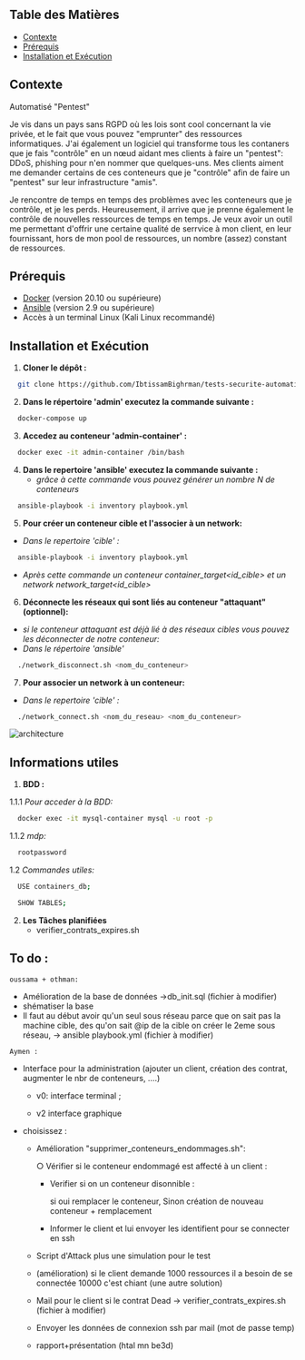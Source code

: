 ## Table des Matières

- [Contexte](#contexte)
- [Prérequis](#prérequis)
- [Installation et Exécution](#installation-et-exécution)



## Contexte 

Automatisé "Pentest"

  Je vis dans un pays sans RGPD où les lois sont cool concernant la vie privée, et le fait que vous pouvez "emprunter" des ressources informatiques. J'ai également un logiciel qui transforme tous les contaners que je fais "contrôle" en un nœud aidant mes clients à faire un "pentest": DDoS, phishing pour n'en nommer que quelques-uns. Mes clients aiment me demander certains de ces conteneurs que je "contrôle" afin de faire un "pentest" sur leur infrastructure "amis". 

Je rencontre de temps en temps des problèmes avec les conteneurs que je contrôle, et je les perds. Heureusement, il arrive que je prenne également le contrôle de nouvelles ressources de temps en temps. Je veux avoir un outil me permettant d'offrir une certaine qualité de serrvice à mon client, en leur fournissant, hors de mon pool de ressources, un nombre (assez) constant de ressources. 

## Prérequis

- [Docker](https://docs.docker.com/get-docker/) (version 20.10 ou supérieure)
- [Ansible](https://docs.ansible.com/ansible/latest/installation_guide/intro_install.html) (version 2.9 ou supérieure)
- Accès à un terminal Linux (Kali Linux recommandé)



## Installation et Exécution 

1. **Cloner le dépôt :**
  ```bash
    git clone https://github.com/IbtissamBighrman/tests-securite-automatises.git
  ```
2. **Dans le répertoire 'admin' executez la commande suivante :**
  ```bash
    docker-compose up
  ```
3. **Accedez au conteneur 'admin-container' :**
  ```bash
    docker exec -it admin-container /bin/bash
  ```
4. **Dans le repertoire 'ansible' executez la commande suivante :**
   - *grâce à cette commande vous pouvez générer un nombre N de conteneurs*
  ```bash
    ansible-playbook -i inventory playbook.yml
  ```
5. **Pour créer un conteneur cible et l'associer à un network:**
  - *Dans le repertoire 'cible' :*
  ```bash
    ansible-playbook -i inventory playbook.yml
  ```
  - *Après cette commande un conteneur container_target<id_cible> et un network network_target<id_cible>* 

6. **Déconnecte les réseaux qui sont liés au conteneur "attaquant" (optionnel):**
  - *si le conteneur attaquant est déjà lié à des réseaux cibles vous pouvez les déconnecter de notre conteneur:*
  - *Dans le répertoire 'ansible'*
  ```bash
    ./network_disconnect.sh <nom_du_conteneur>
  ```
7. **Pour associer un network à un conteneur:**
  - *Dans le repertoire 'cible' :*
  ```bash
    ./network_connect.sh <nom_du_reseau> <nom_du_conteneur>
  ```
![architecture](./img/shema_architecture.png)


## Informations utiles ##
1. **BDD :**
   
  1.1.1 *Pour acceder à la BDD:*
  ```bash
    docker exec -it mysql-container mysql -u root -p
  ```
  1.1.2 *mdp:*
  ```bash
    rootpassword
  ```
  1.2 *Commandes utiles:*
  ```bash
    USE containers_db;
  ```

  ```bash
    SHOW TABLES;
  ```
2. **Les Tâches planifiées**
   - verifier_contrats_expires.sh

## To do :
`oussama + othman:`
  - Amélioration de la base de données
    ->db_init.sql (fichier à modifier)
  - shématiser la base
  - Il faut au début avoir qu'un seul sous réseau parce que on sait pas la machine cible, des qu'on sait @ip de la cible on créer le 2eme sous réseau, 
      -> ansible playbook.yml (fichier à modifier)
    
`Aymen :`
- Interface pour la administration (ajouter un client, création des contrat, augmenter le nbr de conteneurs, ….)
    
    + v0: interface terminal ;

    + v2 interface graphique

- choisissez :
  
  - Amélioration "supprimer_conteneurs_endommages.sh":
    
    ○ Vérifier si le conteneur endommagé est affecté à un client :
    
    +  Verifier si on un conteneur disonnible :
        
          si oui remplacer le conteneur, Sinon création de nouveau conteneur + remplacement
    +  Informer le client et lui envoyer les identifient pour se connecter en ssh
  
  - Script d'Attack plus une simulation pour le test 
  - (amélioration) si le client demande 1000 ressources il a besoin de se connectée 10000 c'est chiant (une autre solution)

  - Mail pour le client si le contrat Dead 
      -> verifier_contrats_expires.sh (fichier à modifier)
  - Envoyer les données de connexion ssh par mail (mot de passe temp)


  - rapport+présentation (htal mn be3d)

  
